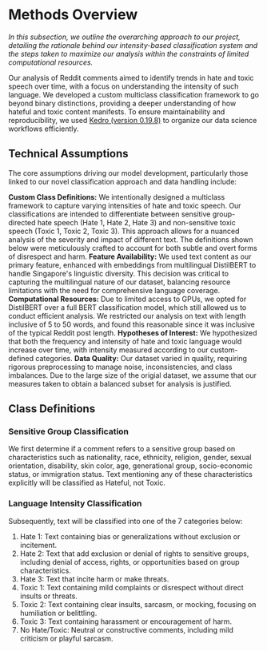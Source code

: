 # Methods Overview

<!-- ## 3.1 Technical Assumptions

_In this subsection, you should set out the assumptions that are directly related to your model development process. Some general categories include:_

- _How to define certain terms as variables_
- _What features are available / not available_
- _What kind of computational resources are available to you (ie on-premise vs cloud, GPU vs CPU, RAM availability)_
- _What the key hypotheses of interest are_
- _What the data quality is like (especially if incomplete / unreliable)_ -->

_In this subsection, we outline the overarching approach to our project, detailing the rationale behind our intensity-based classification system and the steps taken to maximize our analysis within the constraints of limited computational resources._

Our analysis of Reddit comments aimed to identify trends in hate and toxic speech over time, with a focus on understanding the intensity of such language. We developed a custom multiclass classification framework to go beyond binary distinctions, providing a deeper understanding of how hateful and toxic content manifests. To ensure maintainability and reproducibility, we used [Kedro (version 0.19.8)](data-processing/index.md#kedro) to organize our data science workflows efficiently.

## Technical Assumptions

The core assumptions driving our model development, particularly those linked to our novel classification approach and data handling include:

**Custom Class Definitions:** We intentionally designed a multiclass framework to capture varying intensities of hate and toxic speech. Our classifications are intended to differentiate between sensitive group-directed hate speech (Hate 1, Hate 2, Hate 3) and non-sensitive toxic speech (Toxic 1, Toxic 2, Toxic 3). This approach allows for a nuanced analysis of the severity and impact of different text. The definitions shown below were meticulously crafted to account for both subtle and overt forms of disrespect and harm.
**Feature Availability:** We used text content as our primary feature, enhanced with embeddings from multilingual DistilBERT to handle Singapore's linguistic diversity. This decision was critical to capturing the multilingual nature of our dataset, balancing resource limitations with the need for comprehensive language coverage.
**Computational Resources:** Due to limited access to GPUs, we opted for DistilBERT over a full BERT classification model, which still allowed us to conduct efficient analysis. We restricted our analysis on text with length inclusive of 5 to 50 words, and found this reasonable since it was inclusive of the typical Reddit post length.
**Hypotheses of Interest:** We hypothesized that both the frequency and intensity of hate and toxic language would increase over time, with intensity measured according to our custom-defined categories.
**Data Quality:** Our dataset varied in quality, requiring rigorous preprocessing to manage noise, inconsistencies, and class imbalances. Due to the large size of the origial dataset, we assume that our measures taken to obtain a balanced subset for analysis is justified.

## Class Definitions

### Sensitive Group Classification

We first determine if a comment refers to a sensitive group based on characteristics such as nationality, race, ethnicity, religion, gender, sexual orientation, disability, skin color, age, generational group, socio-economic status, or immigration status. Text mentioning any of these characteristics explicitly will be classified as Hateful, not Toxic.

### Language Intensity Classification

Subsequently, text will be classified into one of the 7 categories below:

1. Hate 1: Text containing bias or generalizations without exclusion or incitement.
2. Hate 2: Text that add exclusion or denial of rights to sensitive groups, including denial of access, rights, or opportunities based on group characteristics.
3. Hate 3: Text that incite harm or make threats.
4. Toxic 1: Text containing mild complaints or disrespect without direct insults or threats.
5. Toxic 2: Text containing clear insults, sarcasm, or mocking, focusing on humiliation or belittling.
6. Toxic 3: Text containing harassment or encouragement of harm.
7. No Hate/Toxic: Neutral or constructive comments, including mild criticism or playful sarcasm.
